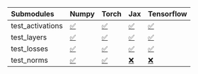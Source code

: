 | Submodules       | Numpy                                                                                                                           | Torch                                                                                                                           | Jax                                                                                                                             | Tensorflow                                                                                                                      |
|:-----------------|:--------------------------------------------------------------------------------------------------------------------------------|:--------------------------------------------------------------------------------------------------------------------------------|:--------------------------------------------------------------------------------------------------------------------------------|:--------------------------------------------------------------------------------------------------------------------------------|
| test_activations | <a href="https://github.com/unifyai/ivy/runs/7818652520?check_suite_focus=true" rel="noopener noreferrer" target="_blank">✅</a> | <a href="https://github.com/unifyai/ivy/runs/7818652672?check_suite_focus=true" rel="noopener noreferrer" target="_blank">✅</a> | <a href="https://github.com/unifyai/ivy/runs/7818652778?check_suite_focus=true" rel="noopener noreferrer" target="_blank">✅</a> | <a href="https://github.com/unifyai/ivy/runs/7818652909?check_suite_focus=true" rel="noopener noreferrer" target="_blank">✅</a> |
| test_layers      | <a href="https://github.com/unifyai/ivy/runs/7818652560?check_suite_focus=true" rel="noopener noreferrer" target="_blank">✅</a> | <a href="https://github.com/unifyai/ivy/runs/7818652695?check_suite_focus=true" rel="noopener noreferrer" target="_blank">✅</a> | <a href="https://github.com/unifyai/ivy/runs/7818652802?check_suite_focus=true" rel="noopener noreferrer" target="_blank">✅</a> | <a href="https://github.com/unifyai/ivy/runs/7818652942?check_suite_focus=true" rel="noopener noreferrer" target="_blank">✅</a> |
| test_losses      | <a href="https://github.com/unifyai/ivy/runs/7818652588?check_suite_focus=true" rel="noopener noreferrer" target="_blank">✅</a> | <a href="https://github.com/unifyai/ivy/runs/7818652723?check_suite_focus=true" rel="noopener noreferrer" target="_blank">✅</a> | <a href="https://github.com/unifyai/ivy/runs/7818652835?check_suite_focus=true" rel="noopener noreferrer" target="_blank">✅</a> | <a href="https://github.com/unifyai/ivy/runs/7818652963?check_suite_focus=true" rel="noopener noreferrer" target="_blank">✅</a> |
| test_norms       | <a href="https://github.com/unifyai/ivy/runs/7818652626?check_suite_focus=true" rel="noopener noreferrer" target="_blank">✅</a> | <a href="https://github.com/unifyai/ivy/runs/7818652749?check_suite_focus=true" rel="noopener noreferrer" target="_blank">✅</a> | <a href="https://github.com/unifyai/ivy/runs/7818652872?check_suite_focus=true" rel="noopener noreferrer" target="_blank">❌</a> | <a href="https://github.com/unifyai/ivy/runs/7818653001?check_suite_focus=true" rel="noopener noreferrer" target="_blank">❌</a> |